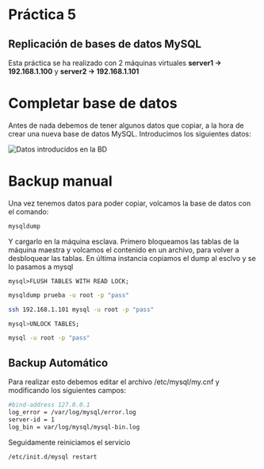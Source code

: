 # Práctica 5
## Replicación de bases de datos MySQL

Esta práctica se ha realizado con 2 máquinas virtuales **server1 -> 192.168.1.100** y **server2 -> 192.168.1.101**

# Completar base de datos

Antes de nada debemos de tener algunos datos que copiar, a la hora de crear una nueva base de datos MySQL. Introducimos los siguientes datos:

![Datos introducidos en la BD]()

# Backup manual

Una vez tenemos datos para poder copiar, volcamos la base de datos con el comando:
```bash
mysqldump
```
Y cargarlo en la máquina esclava. Primero bloqueamos las tablas de la máquina maestra y volcamos el contenido en un archivo, para volver a desbloquear las tablas. En última instancia copiamos el dump al esclvo y se lo pasamos a mysql

```
mysql>FLUSH TABLES WITH READ LOCK;
```
```bash
mysqldump prueba -u root -p "pass"
```
```bash
ssh 192.168.1.101 mysql -u root -p "pass"
```
```bash
mysql>UNLOCK TABLES;
```
```bash
mysql -u root -p "pass"
```

## Backup Automático

Para realizar esto debemos editar el archivo /etc/mysql/my.cnf y modificando los siguientes campos:

```bash
#bind-address 127.0.0.1
log_error = /var/log/mysql/error.log
server-id = 1
log_bin = var/log/mysql/mysql-bin.log
```
Seguidamente reiniciamos el servicio

```bash
/etc/init.d/mysql restart
```
